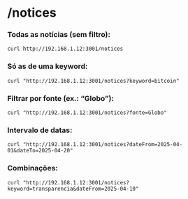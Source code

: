 # /notices

### Todas as notícias (sem filtro):
```
curl http://192.168.1.12:3001/notices
```

### Só as de uma keyword:
```
curl "http://192.168.1.12:3001/notices?keyword=bitcoin"
```

### Filtrar por fonte (ex.: “Globo”):
```
curl "http://192.168.1.12:3001/notices?fonte=Globo"
```

### Intervalo de datas:
```
curl "http://192.168.1.12:3001/notices?dateFrom=2025-04-01&dateTo=2025-04-20"
```

### Combinações:
```
curl "http://192.168.1.12:3001/notices?keyword=transparencia&dateFrom=2025-04-10"
```